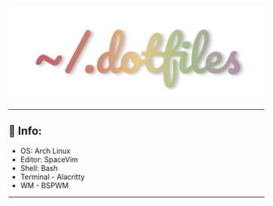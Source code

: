 ![Dotfiles](assets/dotfiles.png)

---

##  Info:
- OS: Arch Linux
- Editor: SpaceVim
- Shell: Bash
- Terminal - Alacritty
- WM - BSPWM

---
